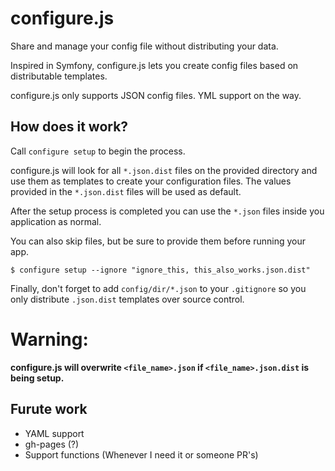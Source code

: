 configure.js
===

Share and manage your config file without distributing your data.

Inspired in Symfony, configure.js lets you create config files based on distributable templates.

configure.js only supports JSON config files. YML support on the way.

## How does it work?

Call `configure setup` to begin the process.
 
configure.js will look for all `*.json.dist` files on the provided directory and use them as templates to create your
configuration files. The values provided in the `*.json.dist` files will be used as default.

After the setup process is completed you can use the `*.json` files inside you application as normal.

You can also skip files, but be sure to provide them before running your app.

```
$ configure setup --ignore "ignore_this, this_also_works.json.dist"
```

Finally, don't forget to add `config/dir/*.json` to your `.gitignore` so you only distribute `.json.dist` templates over
source control.

# Warning: 
**configure.js will overwrite  `<file_name>.json`  if  `<file_name>.json.dist`  is being setup.**

## Furute work

- YAML support
- gh-pages (?)
- Support functions (Whenever I need it or someone PR's)